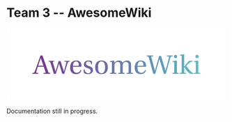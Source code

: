 # Team 3 -- AwesomeWiki

<img src="assets/cover.png" alt="Rainbow text logo that reads 'AwesomeWiki'" />

Documentation still in progress.
